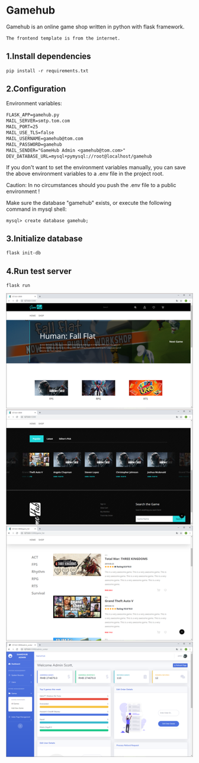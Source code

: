Gamehub
=======

Gamehub is an online game shop written in python with flask framework.

    The frontend template is from the internet.

1.Install dependencies
----------------------
    pip install -r requirements.txt

2.Configuration
---------------
Environment variables:

    FLASK_APP=gamehub.py
    MAIL_SERVER=smtp.tom.com
    MAIL_PORT=25
    MAIL_USE_TLS=false
    MAIL_USERNAME=gamehub@tom.com
    MAIL_PASSWORD=gamehub
    MAIL_SENDER="GameHub Admin <gamehub@tom.com>"
    DEV_DATABASE_URL=mysql+pymysql://root@localhost/gamehub
If you don't want to set the environment variables manually,
you can save the above environment variables to a .env file in the project root.

Caution: In no circumstances should you push the .env file to a public environment !
    
Make sure the database "gamehub" exists, or execute the following command in
mysql shell:
    
    mysql> create database gamehub;

3.Initialize database
-------------------
    flask init-db

4.Run test server
-----------------
    flask run
    
![screenshot1](https://github.com/xzmeng/gamehub/blob/master/screenshot/screenshot1.png)
![screenshot2](https://github.com/xzmeng/gamehub/blob/master/screenshot/screenshot2.png)
![screenshot3](https://github.com/xzmeng/gamehub/blob/master/screenshot/screenshot3.png)
![screenshot4](https://github.com/xzmeng/gamehub/blob/master/screenshot/screenshot4.png)

